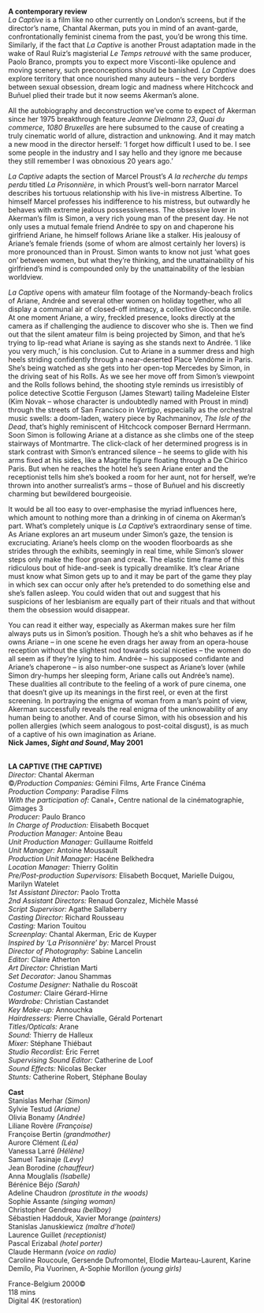 
**A contemporary review**  
_La_ _Captive_ is a film like no other currently on London’s screens, but if the director’s name, Chantal Akerman, puts you in mind of an avant-garde, confrontationally feminist cinema from the past, you’d be wrong this time. Similarly, if the fact that _La_ _Captive_ is another Proust adaptation made in the wake of Raul Ruiz’s magisterial _Le Temps retrouvé_ with the same producer, Paolo Branco, prompts you to expect more Visconti-like opulence and moving scenery, such preconceptions should be banished. _La_ _Captive_ does explore territory that once nourished many auteurs – the very borders between sexual obsession, dream logic and madness where Hitchcock and Buñuel plied their trade but it now seems Akerman’s alone.

All the autobiography and deconstruction we’ve come to expect of Akerman since her 1975 breakthrough feature _Jeanne_ _Dielmann_ _23_, _Quai_ _du_ _commerce_, _1080_ _Bruxelles_ are here subsumed to the cause of creating a truly cinematic world of allure, distraction and unknowing. And it may match a new mood in the director herself: ‘I forget how difficult I used to be. I see some people in the industry and I say hello and they ignore me because they still remember I was obnoxious 20 years ago.’

_La_ _Captive_ adapts the section of Marcel Proust’s _A la recherche du temps perdu_ titled _La_ _Prisonnière_, in which Proust’s well-born narrator Marcel describes his tortuous relationship with his live-in mistress Albertine. To himself Marcel professes his indifference to his mistress, but outwardly he behaves with extreme jealous possessiveness. The obsessive lover in Akerman’s film is Simon, a very rich young man of the present day. He not only uses a mutual female friend Andrée to spy on and chaperone his girlfriend Ariane, he himself follows Ariane like a stalker. His jealousy of Ariane’s female friends (some of whom are almost certainly her lovers) is more pronounced than in Proust. Simon wants to know not just ‘what goes on’ between women, but what they’re thinking, and the unattainability of his girlfriend’s mind is compounded only by the unattainability of the lesbian worldview.

_La_ _Captive_ opens with amateur film footage of the Normandy-beach frolics of Ariane, Andrée and several other women on holiday together, who all display a communal air of closed-off intimacy, a collective Gioconda smile. At one moment Ariane, a wiry, freckled presence, looks directly at the camera as if challenging the audience to discover who she is. Then we find out that the silent amateur film is being projected by Simon, and that he’s trying to lip-read what Ariane is saying as she stands next to Andrée. ‘I like you very much,’ is his conclusion. Cut to Ariane in a summer dress and high heels striding confidently through a near-deserted Place Vendòme in Paris. She’s being watched as she gets into her open-top Mercedes by Simon, in the driving seat of his Rolls. As we see her move off from Simon’s viewpoint and the Rolls follows behind, the shooting style reminds us irresistibly of police detective Scottie Ferguson (James Stewart) tailing Madeleine Elster (Kim Novak – whose character is undoubtedly named with Proust in mind) through the streets of San Francisco in _Vertigo_, especially as the orchestral music swells: a doom-laden, watery piece by Rachmaninov, _The_ _Isle_ _of_ _the_ _Dead_, that’s highly reminiscent of Hitchcock composer Bernard Herrmann. Soon Simon is following Ariane at a distance as she climbs one of the steep stairways of Montmartre. The click-clack of her determined progress is in stark contrast with Simon’s entranced silence – he seems to glide with his arms fixed at his sides, like a Magritte figure floating through a De Chirico Paris. But when he reaches the hotel he’s seen Ariane enter and the receptionist tells him she’s booked a room for her aunt, not for herself, we’re thrown into another surrealist’s arms – those of Buñuel and his discreetly charming but bewildered bourgeoisie.

It would be all too easy to over-emphasise the myriad influences here, which amount to nothing more than a drinking in of cinema on Akerman’s part. What’s completely unique is _La_ _Captive_’s extraordinary sense of time. As Ariane explores an art museum under Simon’s gaze, the tension is excruciating. Ariane’s heels clomp on the wooden floorboards as she strides through the exhibits, seemingly in real time, while Simon’s slower steps only make the floor groan and creak. The elastic time frame of this ridiculous bout of hide-and-seek is typically dreamlike. It’s clear Ariane must know what Simon gets up to and it may be part of the game they play in which sex can occur only after he’s pretended to do something else and she’s fallen asleep. You could widen that out and suggest that his suspicions of her lesbianism are equally part of their rituals and that without them the obsession would disappear.

You can read it either way, especially as Akerman makes sure her film always puts us in Simon’s position. Though he’s a shit who behaves as if he owns Ariane – in one scene he even drags her away from an opera-house reception without the slightest nod towards social niceties – the women do all seem as if they’re lying to him. Andrée – his supposed confidante and Ariane’s chaperone – is also number-one suspect as Ariane’s lover (while Simon dry-humps her sleeping form, Ariane calls out Andrée’s name). These dualities all contribute to the feeling of a work of pure cinema, one that doesn’t give up its meanings in the first reel, or even at the first screening. In portraying the enigma of woman from a man’s point of view, Akerman successfully reveals the real enigma of the unknowability of any human being to another. And of course Simon, with his obsession and his pollen allergies (which seem analogous to post-coital disgust), is as much of a captive of his own imagination as Ariane.  
**Nick James, _Sight and Sound_, May 2001**
<br><br>

**LA CAPTIVE (THE CAPTIVE)**  
_Director:_ Chantal Akerman  
©_/Production Companies:_ Gémini Films,  Arte France Cinéma  
_Production Company:_ Paradise Films  
_With the participation of:_ Canal+, Centre national de la cinématographie, Gimages 3  
_Producer:_ Paulo Branco  
_In Charge of Production:_ Elisabeth Bocquet  
_Production Manager:_ Antoine Beau  
_Unit Production Manager:_ Guillaume Roitfeld  
_Unit Manager:_ Antoine Moussault  
_Production Unit Manager:_ Hacéne Belkhedra  
_Location Manager:_ Thierry Golitin  
_Pre/Post-production Supervisors:_  Elisabeth Bocquet, Marielle Duigou, Marilyn Watelet  
_1st Assistant Director:_ Paolo Trotta  
_2nd Assistant Directors:_ Renaud Gonzalez,  Michèle Massé  
_Script Supervisor:_ Agathe Sallaberry  
_Casting Director:_ Richard Rousseau  
_Casting:_ Marion Touitou  
_Screenplay:_ Chantal Akerman, Eric de Kuyper  
_Inspired by ‘La Prisonnière’ by:_ Marcel Proust  
_Director of Photography:_ Sabine Lancelin  
_Editor:_ Claire Atherton  
_Art Director:_ Christian Marti  
_Set Decorator:_ Janou Shammas  
_Costume Designer:_ Nathalie du Roscoät  
_Costumer:_ Claire Gérard-Hirne  
_Wardrobe:_ Christian Castandet  
_Key Make-up:_ Annouchka  
_Hairdressers:_ Pierre Chavialle, Gérald Portenart  
_Titles/Opticals:_ Arane  
_Sound:_ Thierry de Halleux  
_Mixer:_ Stéphane Thiébaut  
_Studio Recordist:_ Éric Ferret  
_Supervising Sound Editor:_ Catherine de Loof  
_Sound Effects:_ Nicolas Becker  
_Stunts:_ Catherine Robert, Stéphane Boulay  

**Cast**  
Stanislas Merhar _(Simon)_  
Sylvie Testud _(Ariane)_  
Olivia Bonamy _(Andrée)_  
Liliane Rovère _(Françoise)_  
Françoise Bertin _(grandmother)_  
Aurore Clément _(Léa)_  
Vanessa Larré _(Hélène)_  
Samuel Tasinaje _(Levy)_  
Jean Borodine _(chauffeur)_  
Anna Mouglalis _(Isabelle)_  
Bérénice Béjo _(Sarah)_  
Adeline Chaudron _(prostitute in the woods)_  
Sophie Assante _(singing woman)_  
Christopher Gendreau _(bellboy)_  
Sébastien Haddouk, Xavier Morange _(painters)_  
Stanislas Januskiewicz _(maître d’hotel)_  
Laurence Guillet _(receptionist)_  
Pascal Erizabal _(hotel porter)_  
Claude Hermann _(voice on radio)_  
Caroline Roucoule, Gersende Dufromontel,  Elodie Marteau-Laurent, Karine Demilo,  Pia Vuorinen, A-Sophie Morillon _(young girls)_  

France-Belgium 2000©  
118 mins  
Digital 4K (restoration)
<br><br>
<!--stackedit_data:
eyJoaXN0b3J5IjpbOTU1MzUyNDk2XX0=
-->